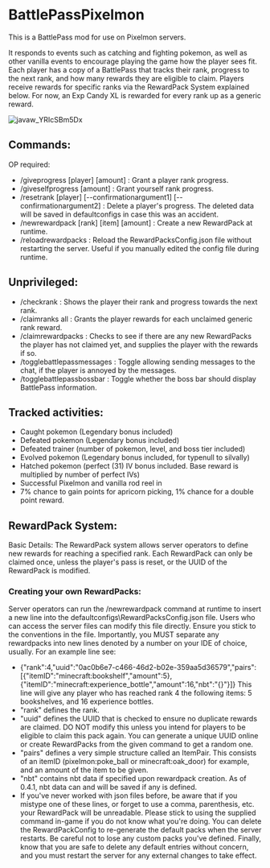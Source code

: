 # BattlePassPixelmon
This is a BattlePass mod for use on Pixelmon servers.

It responds to events such as catching and fighting pokemon, as well as other vanilla events to encourage playing the game how the player sees fit.
Each player has a copy of a BattlePass that tracks their rank, progress to the next rank, and how many rewards they are eligible to claim.
Players receive rewards for specific ranks via the RewardPack System explained below. For now, an Exp Candy XL is rewarded for every rank up as a generic reward.

![javaw_YRIcSBm5Dx](https://github.com/Stephen-C111/BattlePassPixelmon/assets/30613192/06e74a4b-ebf1-4ece-b9a7-5cc31206b241)

## Commands:
  OP required:
- /giveprogress [player] [amount] : Grant a player rank progress.
- /giveselfprogress [amount] : Grant yourself rank progress.
- /resetrank [player] [--confirmationargument1] [--confirmationargument2] : Delete a player's progress. The deleted data will be saved in defaultconfigs in case this was an accident.
- /newrewardpack [rank] [item] [amount] : Create a new RewardPack at runtime.
- /reloadrewardpacks : Reload the RewardPacksConfig.json file without restarting the server. Useful if you manually edited the config file during runtime.

##   Unprivileged:
- /checkrank : Shows the player their rank and progress towards the next rank.
- /claimranks all : Grants the player rewards for each unclaimed generic rank reward.
- /claimrewardpacks : Checks to see if there are any new RewardPacks the player has not claimed yet, and supplies the player with the rewards if so.
- /togglebattlepassmessages : Toggle allowing sending messages to the chat, if the player is annoyed by the messages.
- /togglebattlepassbossbar : Toggle whether the boss bar should display BattlePass information.

## Tracked activities:
- Caught pokemon (Legendary bonus included)
- Defeated pokemon (Legendary bonus included)
- Defeated trainer (number of pokemon, level, and boss tier included)
- Evolved pokemon (Legendary bonus included, for typenull to silvally)
- Hatched pokemon (perfect (31) IV bonus included. Base reward is multiplied by number of perfect IVs)
- Successful Pixelmon and vanilla rod reel in
- 7% chance to gain points for apricorn picking, 1% chance for a double point reward.

## RewardPack System:
  Basic Details:
The RewardPack system allows server operators to define new rewards for reaching a specified rank.
Each RewardPack can only be claimed once, unless the player's pass is reset, or the UUID of the RewardPack is modified.

###  Creating your own RewardPacks:
Server operators can run the /newrewardpack command at runtime to insert a new line into the defaultconfigs\RewardPacksConfig.json file.
Users who can access the server files can modify this file directly. Ensure you stick to the conventions in the file.
Importantly, you MUST separate any rewardpacks into new lines denoted by a number on your IDE of choice, usually. For an example line see:

- {"rank":4,"uuid":"0ac0b6e7-c466-46d2-b02e-359aa5d36579","pairs":[{"itemID":"minecraft:bookshelf","amount":5},{"itemID":"minecraft:experience_bottle","amount":16,"nbt":"{}"}]}
This line will give any player who has reached rank 4 the following items: 5 bookshelves, and 16 experience bottles.
- "rank" defines the rank.
- "uuid" defines the UUID that is checked to ensure no duplicate rewards are claimed. DO NOT modify this unless you intend for players to be eligible to claim this pack again.
You can generate a unique UUID online or create RewardPacks from the given command to get a random one.
- "pairs" defines a very simple structure called an ItemPair. This consists of an itemID (pixelmon:poke_ball or minecraft:oak_door) for example, and an amount of the item to be given.
- "nbt" contains nbt data if specified upon rewardpack creation.
As of 0.4.1, nbt data can and will be saved if any is defined.
- If you've never worked with json files before, be aware that if you mistype one of these lines, or forget to use a comma, parenthesis, etc. your RewardPack will be unreadable.
Please stick to using the supplied command in-game if you do not know what you're doing.
You can delete the RewardPackConfig to re-generate the default packs when the server restarts. Be careful not to lose any custom packs you've defined.
Finally, know that you are safe to delete any default entries without concern, and you must restart the server for any external changes to take effect.

